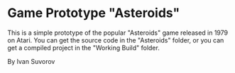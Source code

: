 # Game Prototype "Asteroids"
This is a simple prototype of the popular "Asteroids" game released in 1979 on Atari.
You can get the source code in the "Asteroids" folder, or you can get a compiled project in the "Working Build" folder.

By Ivan Suvorov
